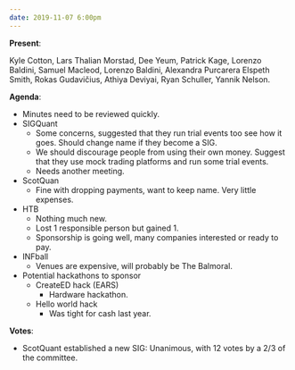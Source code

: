 ```yaml
---
date: 2019-11-07 6:00pm
---
```


**Present**:

Kyle Cotton, Lars Thalian Morstad, Dee Yeum, Patrick Kage, Lorenzo Baldini, Samuel Macleod, Lorenzo Baldini, Alexandra Purcarera Elspeth Smith, Rokas Gudavičius, Athiya Deviyai, Ryan Schuller, Yannik Nelson.

**Agenda**:

- Minutes need to be reviewed quickly.
- SIGQuant
  - Some concerns, suggested that they run trial events too see how it goes. Should change name if they become a SIG.
  - We should discourage people from using their own money. Suggest that they use mock trading platforms and run some trial events.
  - Needs another meeting.
- ScotQuan
  - Fine with dropping payments, want to keep name. Very little expenses.
- HTB
  - Nothing much new.
  - Lost 1 responsible person but gained 1.
  - Sponsorship is going well, many companies interested or ready to pay.
- INFball
  - Venues are expensive, will probably be The Balmoral.
- Potential hackathons to sponsor
  - CreateED hack (EARS)
    - Hardware hackathon.
  - Hello world hack
    - Was tight for cash last year.

**Votes**:

- ScotQuant established a new SIG: Unanimous, with 12 votes by a 2/3 of the committee.
